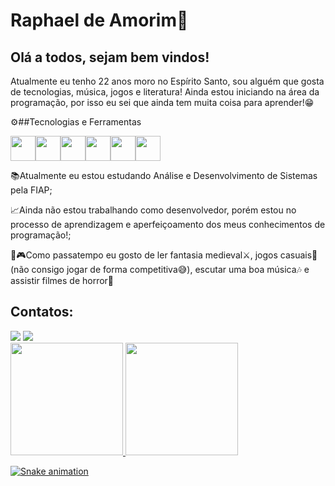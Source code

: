 # Raphael de Amorim🐼

## Olá a todos, sejam bem vindos!

Atualmente eu tenho 22 anos moro no Espírito Santo, sou alguém que gosta de tecnologias, música, jogos e literatura! Ainda estou iniciando na área da programação, por isso eu sei que ainda tem muita coisa para aprender!😁

⚙️##Tecnologias e Ferramentas

<img loading="lazy" src="https://cdn.jsdelivr.net/gh/devicons/devicon@latest/icons/html5/html5-original-wordmark.svg" width="40" height="40"/><img loading="lazy" src="https://cdn.jsdelivr.net/gh/devicons/devicon@latest/icons/css3/css3-original-wordmark.svg" width="40" height="40"/><img loading="lazy" src="https://cdn.jsdelivr.net/gh/devicons/devicon@latest/icons/javascript/javascript-original.svg" width="40" height="40"/><img loading="lazy" src="https://cdn.jsdelivr.net/gh/devicons/devicon@latest/icons/git/git-original.svg" width="40" height="40"/><img loading="lazy" src="https://cdn.jsdelivr.net/gh/devicons/devicon@latest/icons/github/github-original.svg" width="40" height="40"/><img loading="lazy" src="https://cdn.jsdelivr.net/gh/devicons/devicon@latest/icons/java/java-original.svg" width="40" height="40"/>

📚Atualmente eu estou estudando Análise e Desenvolvimento de Sistemas pela FIAP;

📈Ainda não estou trabalhando como desenvolvedor, porém estou no processo de aprendizagem e aperfeiçoamento dos meus conhecimentos de programação!;

🍵🎮Como passatempo eu gosto de ler fantasia medieval⚔️, jogos casuais👾 (não consigo jogar de forma competitiva😅), escutar uma boa música🎶 e assistir filmes de horror🧟

## Contatos:

<div>
<a href = "mailto:raphaelnoobb@gmail.com"><img loading="lazy" src="https://img.shields.io/badge/Gmail-D14836?style=for-the-badge&logo=gmail&logoColor=white" target="_blank"></a>
<a href="https://www.linkedin.com/in/raphaeldeamorimrodriguesdias" target="_blank"><img loading="lazy" src="https://img.shields.io/badge/-LinkedIn-%230077B5?style=for-the-badge&logo=linkedin&logoColor=white" target="_blank"></a>   
</div>

<div>
<a href="https://github.com/Raphael de Amorim Rodrigues Dias">
<img loading="lazy" height="180em" src="https://github-readme-stats.vercel.app/api/top-langs/?username=Raphael de Amorim Rodrigues Dias&layout=compact&langs_count=7&theme=dracula"/>
<img loading="lazy" height="180em" src="https://github-readme-stats.vercel.app/api?username=Raphael de Amorim Rodrigues Dias&show_icons=true&theme=dracula&include_all_commits=true&count_private=true"/>
</div>

![Snake animation](https://github.com/RaphaeldeAmorimRodriguesDias/RaphaeldeAmorimRodriguesDias/blob/output/github-contribution-grid-snake.svg)
